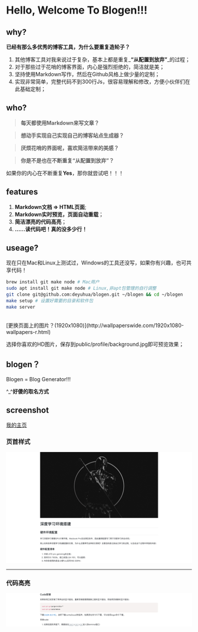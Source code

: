 # Hello, Welcome To Blogen!!!

## why?
**已经有那么多优秀的博客工具，为什么要重复造轮子？**

1. 其他博客工具对我来说过于复杂，基本上都是重复_**“从配置到放弃”**_的过程；
2. 对于那些过于花哨的博客界面，内心是强烈拒绝的，简洁就是美；
3. 坚持使用Markdown写作，然后在Github风格上做少量的定制；
4. 实现非常简单，完整代码不到300行Js，很容易理解和修改，方便小伙伴们在此基础定制；

## who?
> **每天都使用Markdown来写文章？**

> **想动手实现自己实现自己的博客站点生成器？**

> **厌烦花哨的界面呢，喜欢简洁带来的美感？**

> **你是不是也在不断重复“从配置到放弃”？**

如果你的内心在不断重复**Yes**，那你就尝试吧！！！

## features
1. **Markdown文档 => HTML页面**;
2. **Markdown实时预览，页面自动重载**；
3. **简洁漂亮的代码高亮**；
4. **......读代码吧！真的没多少行！**

## useage?
现在只在Mac和Linux上测试过，Windows的工具还没写，如果你有兴趣，也可共享代码！

```bash
brew install git make node # Mac用户
sudo apt install git make node # Linux,非apt包管理的自行调整
git clone git@github.com:deyuhua/blogen.git ~/blogen && cd ~/blogen
make setup # 设置好需要的目录和软件包
make server
```

<br>
[更换页面上的图片？(1920x1080)](http://wallpaperswide.com/1920x1080-wallpapers-r.html)

选择你喜欢的HD图片，保存到public/profile/background.jpg即可预览效果；

## blogen？
Blogen = Blog Generator!!! 

^_^**好傻的取名方式**

##  screenshot

[我的主页](www.ai4coder.cn)

### **页首样式**
![](libs/blogen_screenshot01.jpeg)

---
### **代码高亮**

![](libs/blogen_screenshot02.jpeg)
